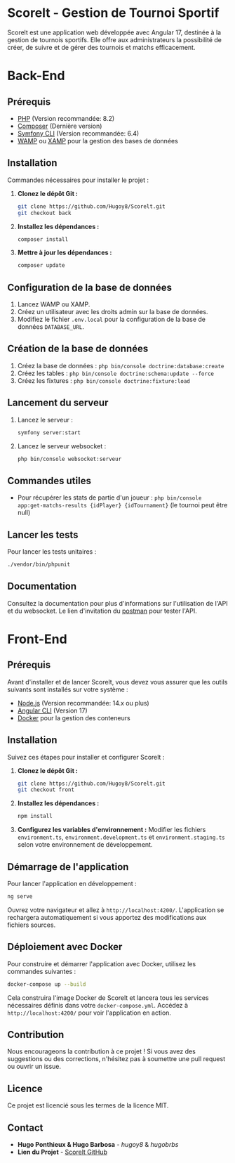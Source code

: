 # Scorelt - Gestion de Tournoi Sportif

Scorelt est une application web développée avec Angular 17, destinée à la gestion de tournois sportifs. Elle offre aux administrateurs la possibilité de créer, de suivre et de gérer des tournois et matchs efficacement.

# Back-End
## Prérequis

- [PHP](https://nodejs.org/en/download/) (Version recommandée: 8.2)
- [Composer](https://angular.io/cli) (Dernière version)
- [Symfony CLI](https://docker.com/) (Version recommandée: 6.4)
- [WAMP](https://www.wampserver.com/en/) ou [XAMP](https://www.apachefriends.org/index.html) pour la gestion des bases de données

## Installation

Commandes nécessaires pour installer le projet : 

1. **Clonez le dépôt Git :**
   ```bash
   git clone https://github.com/Hugoy8/Scorelt.git
   git checkout back
   ```

2. **Installez les dépendances :**
   ```bash
   composer install
   ```

3. **Mettre à jour les dépendances :**
   ```bash
   composer update
   ```

## Configuration de la base de données

1. Lancez WAMP ou XAMP.
2. Créez un utilisateur avec les droits admin sur la base de données.
3. Modifiez le fichier `.env.local` pour la configuration de la base de données `DATABASE_URL`.

## Création de la base de données

1. Créez la base de données : `php bin/console doctrine:database:create`
2. Créez les tables : `php bin/console doctrine:schema:update --force`
3. Créez les fixtures : `php bin/console doctrine:fixture:load`

## Lancement du serveur


1. Lancez le serveur :
   ```bash
   symfony server:start
   ```
2. Lancez le serveur websocket : 
   ```bash
   php bin/console websocket:serveur
   ```

## Commandes utiles

- Pour récupérer les stats de partie d'un joueur : `php bin/console app:get-matchs-results {idPlayer} {idTournament}` (le tournoi peut être null)

## Lancer les tests

Pour lancer les tests unitaires :

   ```bash
   ./vendor/bin/phpunit
   ```

## Documentation

Consultez la documentation pour plus d'informations sur l'utilisation de l'API et du websocket.
Le lien d'invitation du [postman](https://app.getpostman.com/join-team?invite_code=8690c97027d49d73ab3535f9bc3eefe9&target_code=a03aed0c19ae5254516ddf5c9fc50000) pour tester l'API.

# Front-End 
## Prérequis

Avant d'installer et de lancer Scorelt, vous devez vous assurer que les outils suivants sont installés sur votre système :

- [Node.js](https://nodejs.org/en/download/) (Version recommandée: 14.x ou plus)
- [Angular CLI](https://angular.io/cli) (Version 17)
- [Docker](https://docker.com/) pour la gestion des conteneurs

## Installation

Suivez ces étapes pour installer et configurer Scorelt :

1. **Clonez le dépôt Git :**
   ```bash
   git clone https://github.com/Hugoy8/Scorelt.git
   git checkout front
   ```

2. **Installez les dépendances :**
   ```bash
   npm install
   ```

3. **Configurez les variables d'environnement :**
   Modifier les fichiers `environment.ts`, `environment.development.ts` et `environment.staging.ts` selon votre environnement de développement.

## Démarrage de l'application

Pour lancer l'application en développement :

```bash
ng serve
```

Ouvrez votre navigateur et allez à `http://localhost:4200/`. L'application se rechargera automatiquement si vous apportez des modifications aux fichiers sources.

## Déploiement avec Docker

Pour construire et démarrer l'application avec Docker, utilisez les commandes suivantes :

```bash
docker-compose up --build
```

Cela construira l'image Docker de Scorelt et lancera tous les services nécessaires définis dans votre `docker-compose.yml`. Accédez à `http://localhost:4200/` pour voir l'application en action.

## Contribution

Nous encourageons la contribution à ce projet ! Si vous avez des suggestions ou des corrections, n'hésitez pas à soumettre une pull request ou ouvrir un issue.

## Licence

Ce projet est licencié sous les termes de la licence MIT.

## Contact

- **Hugo Ponthieux & Hugo Barbosa** - _hugoy8_ & _hugobrbs_
- **Lien du Projet** - [Scorelt GitHub](https://github.com/Hugoy8/2PHPD/tree/front)
